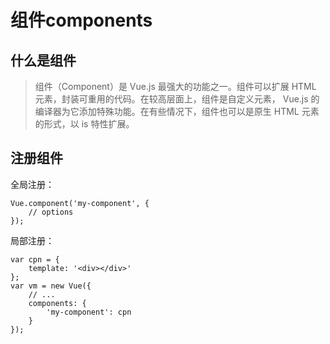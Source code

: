 # 组件components 
## 什么是组件 

>组件（Component）是 Vue.js 最强大的功能之一。组件可以扩展 HTML 元素，封装可重用的代码。在较高层面上，组件是自定义元素， Vue.js 的编译器为它添加特殊功能。在有些情况下，组件也可以是原生 HTML 元素的形式，以 is 特性扩展。

## 注册组件  

全局注册：

	Vue.component('my-component', {
		// options
	});

局部注册：

	var cpn = {
		template: '<div></div>'
	};
	var vm = new Vue({
		// ...
		components: {
			'my-component': cpn
		}
	});